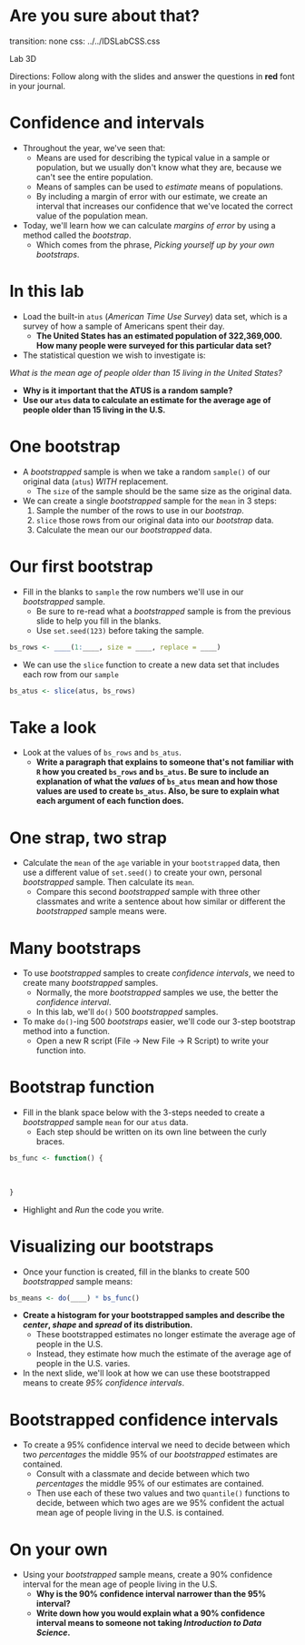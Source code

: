 Are you sure about that?
========================================================
transition: none
css: ../../IDSLabCSS.css

Lab 3D

Directions: Follow along with the slides and answer the questions in **red** font in your journal.




Confidence and intervals
===

- Throughout the year, we've seen that:
    - Means are used for describing the typical value in a sample or population, but we usually don't know what they are, because we can't see the entire population.
    - Means of samples can be used to _estimate_ means of populations.
    - By including a margin of error with our estimate, we create an interval that increases our confidence that we've located the correct value of the population mean.
- Today, we'll learn how we can calculate _margins of error_ by using a method called the _bootstrap_.
    - Which comes from the phrase, _Picking yourself up by your own bootstraps_.


In this lab
===

- Load the built-in `atus` (_American Time Use Survey_) data set, which is a survey of how a sample of Americans spent their day.
    - **The United States has an estimated population of 322,369,000. How many people were surveyed for this particular data set?**
- The statistical question we wish to investigate is:

_What is the mean age of people older than 15 living in the United States?_

- **Why is it important that the ATUS is a random sample?**
- **Use our `atus` data to calculate an estimate for the average age of people older than 15 living in the U.S.**


One bootstrap
===

- A _bootstrapped_ sample is when we take a random `sample()` of our original data (`atus`) _WITH_ replacement.
    - The `size` of the sample should be the same size as the original data.
- We can create a single _bootstrapped_ sample for the `mean` in 3 steps:
    1. Sample the number of the rows to use in our _bootstrap_.
    2. `slice` those rows from our original data into our _bootstrap_ data.
    3. Calculate the mean our our _bootstrapped_ data.
    

Our first bootstrap
===

- Fill in the blanks to `sample` the row numbers we'll use in our _bootstrapped_ sample.
    - Be sure to re-read what a _bootstrapped_ sample is from the previous slide to help you fill in the blanks.
    - Use `set.seed(123)` before taking the sample.


```r
bs_rows <- ____(1:____, size = ____, replace = ____)
```

- We can use the `slice` function to create a new data set that includes each row from our `sample`


```r
bs_atus <- slice(atus, bs_rows)
```


Take a look
===

- Look at the values of `bs_rows` and `bs_atus`.
    - **Write a paragraph that explains to someone that's not familiar with `R` how you created `bs_rows` and `bs_atus`. Be sure to include an explanation of what the _values_ of `bs_atus` mean and how those values are used to create `bs_atus`. Also, be sure to explain what each argument of each function does.**


One strap, two strap
=== 

- Calculate the `mean` of the `age` variable in your `bootstrapped` data, then use a different value of `set.seed()` to create your own, personal _bootstrapped_ sample. Then calculate its `mean`.
    - Compare this second _bootstrapped_ sample with three other classmates and write a sentence about how similar or different the _bootstrapped_ sample means were.


Many bootstraps
===

- To use _bootstrapped_ samples to create _confidence intervals_, we need to create many _bootstrapped_ samples.
    - Normally, the more _bootstrapped_ samples we use, the better the _confidence interval_.
    - In this lab, we'll `do()` 500 _bootstrapped_ samples.
- To make `do()`-ing 500 _bootstraps_ easier, we'll code our 3-step bootstrap method into a function.
    - Open a new R script (File -> New File -> R Script) to write your function into.
    

Bootstrap function
===

- Fill in the blank space below with the 3-steps needed to create a _bootstrapped_ sample `mean` for our `atus` data.
    - Each step should be written on its own line between the curly braces.


```r
bs_func <- function() {
  
  
  
}
```

- Highlight and _Run_ the code you write. 


Visualizing our bootstraps
===

- Once your function is created, fill in the blanks to create 500 _bootstrapped_ sample means:


```r
bs_means <- do(____) * bs_func()
```

- **Create a histogram for your bootstrapped samples and describe the _center_, _shape_ and _spread_ of its distribution.**
    - These bootstrapped estimates no longer estimate the average age of people in the U.S.
    - Instead, they estimate how much the estimate of the average age of people in the U.S. varies.
- In the next slide, we'll look at how we can use these bootstrapped means to create _95% confidence intervals_.


Bootstrapped confidence intervals
===

- To create a 95% confidence interval we need to decide between which two _percentages_ the middle 95% of our _bootstrapped_ estimates are contained.
    - Consult with a classmate and decide between which two _percentages_ the middle 95% of our estimates are contained.
    - Then use each of these two values and two `quantile()` functions to decide, between which two ages are we 95% confident the actual mean age of people living in the U.S. is contained.
    

On your own
===

- Using your _bootstrapped_ sample means, create a 90% confidence interval for the mean age of people living in the U.S.
    - **Why is the 90% confidence interval narrower than the 95% interval?**
    - **Write down how you would explain what a 90% confidence interval means to someone not taking _Introduction to Data Science_.**
